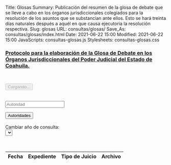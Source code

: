 Title: Glosas
Summary: Publicación del resumen de la glosa de debate que se lleve a cabo en los órganos jurisdiccionales colegiados para la resolución de los asuntos que se substancian ante ellos. Esto se hará treinta días naturales después a aquél en que causa ejecutoria la resolución respectiva.
Slug: glosas
URL: consultas/glosas/
Save_As: consultas/glosas/index.html
Date: 2021-06-22 15:00
Modified: 2021-06-22 15:00
JavaScripts: consultas-glosas.js
Stylesheets: consultas-glosas.css


### [Protocolo para la elaboración de la Glosa de Debate en los Órganos Jurisdiccionales del Poder Judicial del Estado de Coahuila.](https://storage.googleapis.com/pjecz-gob-mx/Acuerdos%20del%20Consejo/2015/2015-08-10%201200%20Acuerdo%20C-191%20Protocolo%20para%20la%20elaboraci%C3%B3n%20de%20la%20Glosa%20de%20Debate%20en%20los%20%C3%93rganos%20Jurisdiccionales/2015-08-10-acuerdoC-191.pdf)

<div id='consultas'>
  <div class="container" style="overflow:auto;" >
        <h2 id="consultaJuzgado"></h2>
  </div>
  <div class="container d-flex justify-content-center" style="overflow:auto;" >
    <button id="divcargando" class="btn btn-lg btn-light"  type="button" disabled>
      <span class="spinner-border spinner-border-lg" role="status" aria-hidden="true"></span>
      Cargando...
    </button>
  </div>
  <div class="container" id="autoridades"  style="overflow:auto;" >
        <br><br>
        <div class="input-group">
            <div class="input-group-prepend">
                <span class="input-group-text" id="basic-addon2"><i class="fa fa-search"></i></span>
            </div>
            <input id="search-autoridad" type="text" class="form-control" placeholder="Autoridad" aria-describedby="basic-addon2">
        </div>
        <span class="list-countAutoridades"></span>
        <ul class ="titleAutoridades-ul ul list-group" id="listAutoridades">
        </ul>
  </div>
  <div class="container" id="tablaResultado" style="overflow:auto;" >
        <button id="btnbackAutoridades" type="button" class="btn btn-secondary"><i class="fa fa-arrow-left" aria-hidden="true"></i>  Autoridades</button>
        <br><br>
        <div class="row g-3 align-items-center">
          <div class="col-auto">
            <label for="anio">Cambiar año de consulta:</label>
          </div>
          <div class="col-auto">
            <select class="form-control" id="anio"></select>
          </div>
        </div>
        <br><br>
        <table id="ListasTable" class="table table-striped table-bordered" style="width:100%">
          <thead>
            <tr>
              <th>Fecha</th>
              <th>Expediente</th>
              <th>Tipo de Juicio</th>
              <th>Archivo</th>
            </tr>
          </thead>
      </table>
  </div>
</div>

